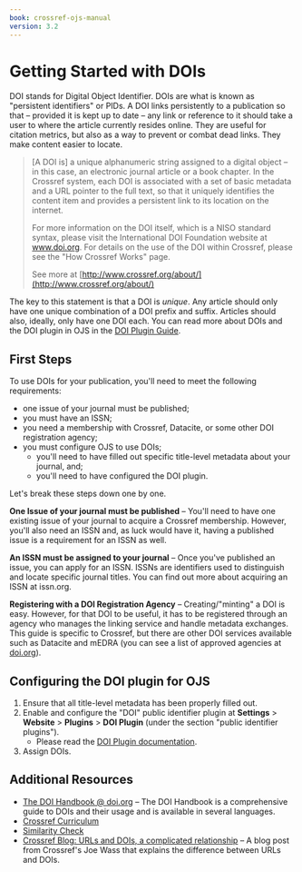 ```yaml
---
book: crossref-ojs-manual
version: 3.2
---
```

# Getting Started with DOIs

DOI stands for Digital Object Identifier. DOIs are what is known as "persistent identifiers" or PIDs. A DOI links persistently to a publication so that – provided it is kept up to date – any link or reference to it should take a user to where the article currently resides online. They are useful for citation metrics, but also as a way to prevent or combat dead links. They make content easier to locate.

> [A DOI is] a unique alphanumeric string assigned to a digital object – in this case, an electronic journal article or a book chapter. In the Crossref system, each DOI is associated with a set of basic metadata and a URL pointer to the full text, so that it uniquely identifies the content item and provides a persistent link to its location on the internet.
>
> For more information on the DOI itself, which is a NISO standard syntax, please visit the International DOI Foundation website at www.doi.org. For details on the use of the DOI within Crossref, please see the "How Crossref Works" page.
>
> See more at [http://www.crossref.org/about/](http://www.crossref.org/about/)

The key to this statement is that a DOI is _unique_. Any article should only have one unique combination of a DOI prefix and suffix. Articles should also, ideally, only have one DOI each. You can read more about DOIs and the DOI plugin in OJS in the [DOI Plugin Guide](/doi-plugin/).

## First Steps

To use DOIs for your publication, you'll need to meet the following requirements:

- one issue of your journal must be published;
- you must have an ISSN;
- you need a membership with Crossref, Datacite, or some other DOI registration agency;
- you must configure OJS to use DOIs;
  - you'll need to have filled out specific title-level metadata about your journal, and;
  - you'll need to have configured the DOI plugin.

Let's break these steps down one by one.

**One Issue of your journal must be published** – You'll need to have one existing issue of your journal to acquire a Crossref membership.  However, you'll also need an ISSN and, as luck would have it, having a published issue is a requirement for an ISSN as well.

**An ISSN must be assigned to your journal** – Once you've published an issue, you can apply for an ISSN. ISSNs are identifiers used to distinguish and locate specific journal titles. You can find out more about acquiring an ISSN at issn.org.

**Registering with a DOI Registration Agency** – Creating/"minting" a DOI is easy. However, for that DOI to be useful, it has to be registered through an agency who manages the linking service and handle metadata exchanges. This guide is specific to Crossref, but there are other DOI services available such as Datacite and mEDRA (you can see a list of approved agencies at [doi.org](https://www.doi.org/registration_agencies.html)).

## Configuring the DOI plugin for OJS

1. Ensure that all title-level metadata has been properly filled out.
2. Enable and configure the "DOI" public identifier plugin at **Settings** > **Website** > **Plugins** > **DOI Plugin** (under the section "public identifier plugins").
   - Please read the [DOI Plugin documentation](/doi-plugin/).
3. Assign DOIs.

## Additional Resources

- [The DOI Handbook @ doi.org](https://www.doi.org/hb.html) – The DOI Handbook is a comprehensive guide to DOIs and their usage and is available in several languages.
- [Crossref Curriculum](https://www.crossref.org/education/)
- [Similarity Check](https://www.crossref.org/education/similarity-check/)
- [Crossref Blog: URLs and DOIs, a complicated relationship](https://www.crossref.org/blog/urls-and-dois-a-complicated-relationship/) – A blog post from Crossref's Joe Wass that explains the difference between URLs and DOIs.
